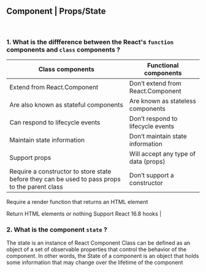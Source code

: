 
## Component | Props/State

<br>

### 1.  What is the diffference between the React's `function` components and `class` components ?      
  | Class components  | Functional components |
| ------------- | ------------- |
| Extend from React.Component | Don’t extend from React.Component
Are also known as stateful components | Are known as stateless components |
Can respond to lifecycle events | Don’t respond to lifecycle events |
Maintain state information  | Don’t maintain state information  |
Support props | Will accept any type of data (props)  |
Require a constructor to store state before they can be used to pass props to the parent class  | Don’t support a constructor |
Require a render function that returns an HTML element  


Return HTML elements or nothing
Support React 16.8 hooks  |

### 2.  What is the component `state` ?
The state is an instance of React Component Class can be defined as an object of a set of observable properties that control the behavior of the component. In other words, the State of a component is an object that holds some information that may change over the lifetime of the component

<br>
